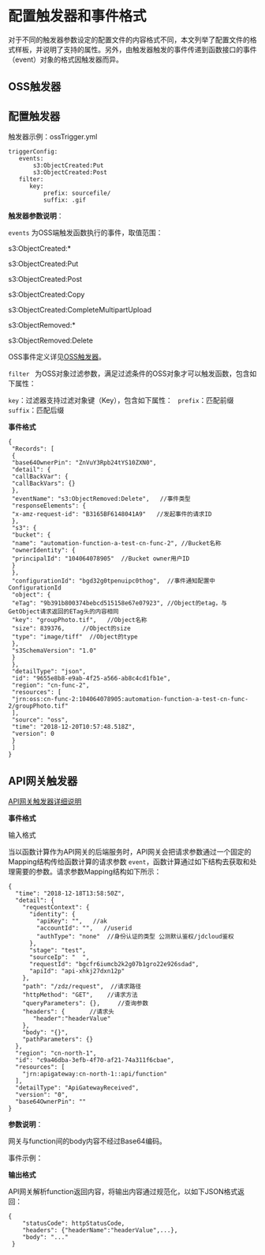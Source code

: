 # 配置触发器和事件格式

对于不同的触发器参数设定的配置文件的内容格式不同，本文列举了配置文件的格式样板，并说明了支持的属性。另外，由触发器触发的事件传递到函数接口的事件（event）对象的格式因触发器而异。

## OSS触发器


## 配置触发器

触发器示例：ossTrigger.yml

```
triggerConfig:
   events:
       s3:ObjectCreated:Put
       s3:ObjectCreated:Post
   filter:
      key:
          prefix: sourcefile/
          suffix: .gif
```
  

**触发器参数说明**：

`events` 为OSS端触发函数执行的事件，取值范围：

s3:ObjectCreated:*

s3:ObjectCreated:Put

s3:ObjectCreated:Post

s3:ObjectCreated:Copy

s3:ObjectCreated:CompleteMultipartUpload

s3:ObjectRemoved:*

s3:ObjectRemoved:Delete

OSS事件定义详见[OSS触发器](../triggermanagement/eventsourceservice/oss-tirgger.md)。 

 

``filter `` 为OSS对象过滤参数，满足过滤条件的OSS对象才可以触发函数，包含如下属性：

   ``key``：过滤器支持过滤对象键（Key），包含如下属性：
            `` prefix``：匹配前缀
            ``suffix``：匹配后缀

 

**事件格式**


```
{
 "Records": [
 {
 "base64OwnerPin": "ZnVuY3Rpb24tYS10ZXN0",
 "detail": {
 "callBackVar": {
 "callBackVars": {}
 },
 "eventName": "s3:ObjectRemoved:Delete",   //事件类型
 "responseElements": {
 "x-amz-request-id": "B3165BF6148041A9"   //发起事件的请求ID
 },
 "s3": {
 "bucket": {
 "name": "automation-function-a-test-cn-func-2", //Bucket名称
 "ownerIdentity": {
 "principalId": "104064078905"  //Bucket owner用户ID
 }
 },
 "configurationId": "bgd32g0tpenuipc0thog",  //事件通知配置中ConfigurationId
 "object": {
 "eTag": "9b391b800374bebcd515158e67e07923", //Object的etag，与GetObject请求返回的ETag头的内容相同
 "key": "groupPhoto.tif",   //Object名称
 "size": 839376,     //Object的size
 "type": "image/tiff"  //Object的type 
 },
 "s3SchemaVersion": "1.0"
 }
 },
 "detailType": "json",
 "id": "9655e8b8-e9ab-4f25-a566-ab8c4cd1fb1e",
 "region": "cn-func-2",
 "resources": [
 "jrn:oss:cn-func-2:104064078905:automation-function-a-test-cn-func-2/groupPhoto.tif"
 ],
 "source": "oss",
 "time": "2018-12-20T10:57:48.518Z",
 "version": 0
 }
 ]
}

```




 

## API网关触发器

[API网关触发器详细说明](https://help.aliyun.com/document_detail/54788.html)

**事件格式**

输入格式

当以函数计算作为API网关的后端服务时，API网关会把请求参数通过一个固定的Mapping结构传给函数计算的请求参数 `event`，函数计算通过如下结构去获取和处理需要的参数。请求参数Mapping结构如下所示：


```
{
  "time": "2018-12-18T13:58:50Z",
  "detail": {
    "requestContext": {
      "identity": {
        "apiKey": "",   //ak
        "accountId": "",   //userid
        "authType": "none"  //身份认证的类型 公测默认鉴权/jdcloud鉴权
      },
      "stage": "test",
      "sourceIp": "  ",
      "requestId": "bgcfr6iumcb2k2g07b1gro22e926sdad",
      "apiId": "api-xhkj27dxn12p"
    },
    "path": "/zdz/request",  //请求路径
    "httpMethod": "GET",    //请求方法
    "queryParameters": {},     //查询参数
    "headers": {       //请求头
       "header":"headerValue"
    },
    "body": "{}",
    "pathParameters": {}
  },
  "region": "cn-north-1",
  "id": "c9a46dba-3efb-4f70-af21-74a311f6cbae",
  "resources": [
    "jrn:apigateway:cn-north-1::api/function"
  ],
  "detailType": "ApiGatewayReceived",
  "version": "0",
  "base64OwnerPin": ""
}
```


**参数说明**：

 网关与function间的body内容不经过Base64编码。


事件示例：


**输出格式**

API网关解析function返回内容，将输出内容通过规范化，以如下JSON格式返回：

```
{     
    "statusCode": httpStatusCode,     
    "headers": {"headerName":"headerValue",...},     
    "body": "..." 
 } 
```


